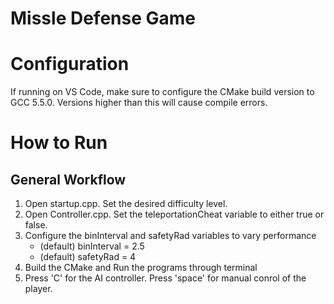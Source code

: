# Missle Defense Game

# Configuration
If running on VS Code, make sure to configure the CMake build version to GCC 5.5.0. Versions higher than this will cause compile errors.

# How to Run


## General Workflow

1. Open startup.cpp. Set the desired difficulty level.
2. Open Controller.cpp. Set the teleportationCheat variable to either true or false.
3. Configure the binInterval and safetyRad variables to vary performance
    * (default) binInterval = 2.5
    * (default) safetyRad = 4
4. Build the CMake and Run the programs through terminal
5. Press 'C' for the AI controller. Press 'space' for manual conrol of the player.
